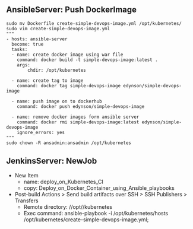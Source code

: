 ## AnsibleServer: Push DockerImage
```
sudo mv Dockerfile create-simple-devops-image.yml /opt/kubernetes/
sudo vim create-simple-devops-image.yml
"""
- hosts: ansible-server
  become: true
  tasks:
  - name: create docker image using war file
    command: docker build -t simple-devops-image:latest .
    args:
        chdir: /opt/kubernetes

  - name: create tag to image
    command: docker tag simple-devops-image edynson/simple-devops-image

  - name: push image on to dockerhub
    command: docker push edynson/simple-devops-image

  - name: remove docker images form ansible server
    command: docker rmi simple-devops-image:latest edynson/simple-devops-image
    ignore_errors: yes
"""
sudo chown -R ansadmin:ansadmin /opt/kubernetes
```

## JenkinsServer: NewJob
- New Item
	- name: deploy_on_Kubernetes_CI
	- copy: Deploy_on_Docker_Container_using_Ansible_playbooks
- Post-build Actions > Send build artifacts over SSH > 	SSH Publishers > Transfers
	- Remote directory: //opt//kubernetes
	- Exec command: ansible-playbook -i /opt/kubernetes/hosts /opt/kubernetes/create-simple-devops-image.yml;